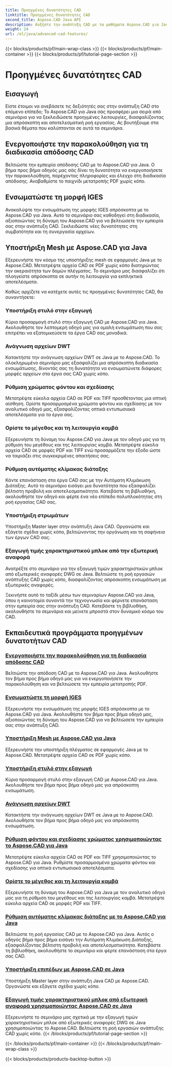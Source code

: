 ```yaml
---
title: Προηγμένες δυνατότητες CAD
linktitle: Προηγμένες δυνατότητες CAD
second_title: Aspose.CAD Java API
description: Αυξήστε την ανάπτυξη CAD με τα μαθήματα Aspose.CAD για Java. Μάθετε να ενεργοποιείτε την παρακολούθηση, να ενσωματώνετε τη μορφή IGES, να υποστηρίζετε κύριο πλέγμα, να προσαρμόζετε την εξαγωγή στυλό, να διαβάζετε αρχεία DWT και πολλά άλλα.
weight: 24
url: /el/java/advanced-cad-features/
---
```


{{< blocks/products/pf/main-wrap-class >}}
{{< blocks/products/pf/main-container >}}
{{< blocks/products/pf/tutorial-page-section >}}

# Προηγμένες δυνατότητες CAD


## Εισαγωγή

Είστε έτοιμοι να ανεβάσετε τις δεξιότητές σας στην ανάπτυξη CAD στο επόμενο επίπεδο; Το Aspose.CAD για Java σάς προσφέρει μια σειρά από σεμινάρια για να ξεκλειδώσετε προηγμένες λειτουργίες, διασφαλίζοντας μια απρόσκοπτη και αποτελεσματική ροή εργασίας. Ας βουτήξουμε στα βασικά θέματα που καλύπτονται σε αυτά τα σεμινάρια.

## Ενεργοποιήστε την παρακολούθηση για τη διαδικασία απόδοσης CAD
Βελτιώστε την εμπειρία απόδοσης CAD με το Aspose.CAD για Java. Ο βήμα προς βήμα οδηγός μας σάς δίνει τη δυνατότητα να ενεργοποιήσετε την παρακολούθηση, παρέχοντας πληροφορίες και έλεγχο στη διαδικασία απόδοσης. Αναβαθμίστε το παιχνίδι μετατροπής PDF χωρίς κόπο.

## Ενσωματώστε τη μορφή IGES
Ανακαλύψτε την ενσωμάτωση της μορφής IGES απρόσκοπτα με το Aspose.CAD για Java. Αυτό το σεμινάριο σας καθοδηγεί στη διαδικασία, αξιοποιώντας τη δύναμη του Aspose.CAD για να βελτιώσετε την εμπειρία σας στην ανάπτυξη CAD. Ξεκλειδώστε νέες δυνατότητες στη συμβατότητα και τη συνεργασία αρχείων.

## Υποστήριξη Mesh με Aspose.CAD για Java
Εξερευνήστε τον κόσμο της υποστήριξης mesh σε εφαρμογές Java με το Aspose.CAD. Μετατρέψτε αρχεία CAD σε PDF χωρίς κόπο διατηρώντας την ακεραιότητα των δομών πλέγματος. Το σεμινάριο μας διασφαλίζει ότι πλοηγείστε απρόσκοπτα σε αυτήν τη λειτουργία για εκπληκτικά αποτελέσματα.

Καθώς αρχίζετε να κατέχετε αυτές τις προηγμένες δυνατότητες CAD, θα συναντήσετε:

### Υποστήριξη στυλό στην εξαγωγή
Κύρια προσαρμογή στυλό στην εξαγωγή CAD με Aspose.CAD για Java. Ακολουθήστε τον λεπτομερή οδηγό μας για ομαλή ενσωμάτωση που σας επιτρέπει να εξατομικεύσετε τα έργα CAD σας μοναδικά.

### Ανάγνωση αρχείων DWT
Κατακτήστε την ανάγνωση αρχείων DWT σε Java με το Aspose.CAD. Το ολοκληρωμένο σεμινάριο μας εξασφαλίζει μια απρόσκοπτη διαδικασία ενσωμάτωσης, δίνοντάς σας τη δυνατότητα να ενσωματώνετε διάφορες μορφές αρχείων στα έργα σας CAD χωρίς κόπο.

### Ρύθμιση χρώματος φόντου και σχεδίασης
Μετατρέψτε εύκολα αρχεία CAD σε PDF και TIFF προσθέτοντας μια οπτική αίσθηση. Ορίστε προσαρμοσμένα χρώματα φόντου και σχεδίασης με τον αναλυτικό οδηγό μας, εξασφαλίζοντας οπτικά εντυπωσιακά αποτελέσματα για τα έργα σας.

### Ορίστε το μέγεθος και τη λειτουργία καμβά
Εξερευνήστε τη δύναμη του Aspose.CAD για Java με τον οδηγό μας για τη ρύθμιση του μεγέθους και της λειτουργίας καμβά. Μετατρέψτε εύκολα αρχεία CAD σε μορφές PDF και TIFF ενώ προσαρμόζετε την έξοδο ώστε να ταιριάζει στις συγκεκριμένες απαιτήσεις σας.

### Ρύθμιση αυτόματης κλίμακας διάταξης
Κάντε επανάσταση στα έργα CAD σας με την Αυτόματη Κλιμάκωση Διάταξης. Αυτό το σεμινάριο εισάγει μια δυνατότητα που εξασφαλίζει βέλτιστη προβολή και αποτελεσματικότητα. Κατεβάστε τη βιβλιοθήκη, ακολουθήστε τον οδηγό και φέρτε ένα νέο επίπεδο πολυπλοκότητας στη ροή εργασίας CAD σας.

### Υποστήριξη στρωμάτων
Υποστήριξη Master layer στην ανάπτυξη Java CAD. Οργανώστε και εξάγετε σχέδια χωρίς κόπο, βελτιώνοντας την οργάνωση και τη σαφήνεια των έργων CAD σας.

### Εξαγωγή τιμής χαρακτηριστικού μπλοκ από την εξωτερική αναφορά
Ανατρέξτε στο σεμινάριο για την εξαγωγή τιμών χαρακτηριστικών μπλοκ από εξωτερικές αναφορές DWG σε Java. Βελτιώστε τη ροή εργασιών ανάπτυξης CAD χωρίς κόπο, διασφαλίζοντας απρόσκοπτη ενσωμάτωση με εξωτερικές αναφορές.

Ξεκινήστε αυτό το ταξίδι μέσω των σεμιναρίων Aspose.CAD για Java, όπου η καινοτομία συναντά την τεχνογνωσία και φέρνετε επανάσταση στην εμπειρία σας στην ανάπτυξη CAD. Κατεβάστε τη βιβλιοθήκη, ακολουθήστε τα σεμινάρια και μείνετε μπροστά στον δυναμικό κόσμο του CAD.
## Εκπαιδευτικά προγράμματα προηγμένων δυνατοτήτων CAD
### [Ενεργοποιήστε την παρακολούθηση για τη διαδικασία απόδοσης CAD](./enable-tracking-for-cad-rendering-process/)
Βελτιώστε την απόδοση CAD με το Aspose.CAD για Java. Ακολουθήστε τον βήμα προς βήμα οδηγό μας για να ενεργοποιήσετε την παρακολούθηση και να βελτιώσετε την εμπειρία μετατροπής PDF.
### [Ενσωματώστε τη μορφή IGES](./integrate-iges-format/)
Εξερευνήστε την ενσωμάτωση της μορφής IGES απρόσκοπτα με το Aspose.CAD για Java. Ακολουθήστε τον βήμα προς βήμα οδηγό μας, αξιοποιώντας τη δύναμη του Aspose.CAD για να βελτιώσετε την εμπειρία σας στην ανάπτυξη CAD.
### [Υποστήριξη Mesh με Aspose.CAD για Java](./mesh-support-in-cad/)
Εξερευνήστε την υποστήριξη πλέγματος σε εφαρμογές Java με το Aspose.CAD. Μετατρέψτε αρχεία CAD σε PDF χωρίς κόπο. 
### [Υποστήριξη στυλό στην εξαγωγή](./pen-support-in-export/)
Κύρια προσαρμογή στυλό στην εξαγωγή CAD με Aspose.CAD για Java. Ακολουθήστε τον βήμα προς βήμα οδηγό μας για απρόσκοπτη ενσωμάτωση.
### [Ανάγνωση αρχείων DWT](./reading-dwt-files/)
Κατακτήστε την ανάγνωση αρχείων DWT σε Java με το Aspose.CAD. Ακολουθήστε τον βήμα προς βήμα οδηγό μας για απρόσκοπτη ενσωμάτωση.
### [Ρύθμιση φόντου και σχεδίασης χρώματος χρησιμοποιώντας το Aspose.CAD για Java](./setting-background-and-drawing-color/)
Μετατρέψτε εύκολα αρχεία CAD σε PDF και TIFF χρησιμοποιώντας το Aspose.CAD για Java. Ρυθμίστε προσαρμοσμένα χρώματα φόντου και σχεδίασης για οπτικά εντυπωσιακά αποτελέσματα.
### [Ορίστε το μέγεθος και τη λειτουργία καμβά](./set-canvas-size-and-mode/)
Εξερευνήστε τη δύναμη του Aspose.CAD για Java με τον αναλυτικό οδηγό μας για τη ρύθμιση του μεγέθους και της λειτουργίας καμβά. Μετατρέψτε εύκολα αρχεία CAD σε μορφές PDF και TIFF.
### [Ρύθμιση αυτόματης κλίμακας διάταξης με το Aspose.CAD για Java](./setting-auto-layout-scaling/)
Βελτιώστε τη ροή εργασίας CAD με το Aspose.CAD για Java. Αυτός ο οδηγός βήμα προς βήμα εισάγει την Αυτόματη Κλιμάκωση Διάταξης, εξασφαλίζοντας βέλτιστη προβολή και αποτελεσματικότητα. Κατεβάστε τη βιβλιοθήκη, ακολουθήστε το σεμινάριο και φέρτε επανάσταση στα έργα σας CAD.
### [Υποστήριξη επιπέδων με Aspose.CAD σε Java](./support-of-layers-in-cad/)
Υποστήριξη Master layer στην ανάπτυξη Java CAD με Aspose.CAD. Οργανώστε και εξάγετε σχέδια χωρίς κόπο.
### [Εξαγωγή τιμής χαρακτηριστικού μπλοκ από εξωτερική αναφορά χρησιμοποιώντας Aspose.CAD σε Java](./extract-block-attribute-value/)
Εξερευνήστε το σεμινάριο μας σχετικά με την εξαγωγή τιμών χαρακτηριστικών μπλοκ από εξωτερικές αναφορές DWG σε Java χρησιμοποιώντας το Aspose.CAD. Βελτιώστε τη ροή εργασιών ανάπτυξης CAD χωρίς κόπο.
{{< /blocks/products/pf/tutorial-page-section >}}

{{< /blocks/products/pf/main-container >}}
{{< /blocks/products/pf/main-wrap-class >}}

{{< blocks/products/products-backtop-button >}}
